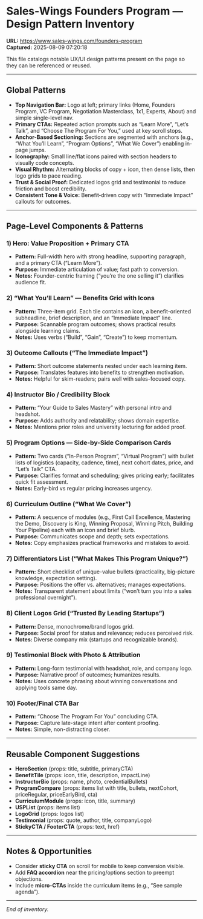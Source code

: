 # Sales-Wings Founders Program — Design Pattern Inventory

**URL:** https://www.sales-wings.com/founders-program  
**Captured:** 2025-08-09 07:20:18

This file catalogs notable UX/UI design patterns present on the page so they can be referenced or reused.

---

## Global Patterns
- **Top Navigation Bar:** Logo at left; primary links (Home, Founders Program, VC Program, Negotiation Masterclass, 1x1, Experts, About) and simple single-level nav.
- **Primary CTAs:** Repeated action prompts such as “Learn More”, “Let’s Talk”, and “Choose The Program For You,” used at key scroll stops.
- **Anchor-Based Sectioning:** Sections are segmented with anchors (e.g., “What You’ll Learn”, “Program Options”, “What We Cover”) enabling in-page jumps.
- **Iconography:** Small line/flat icons paired with section headers to visually code concepts.
- **Visual Rhythm:** Alternating blocks of copy + icon, then dense lists, then logo grids to pace reading.
- **Trust & Social Proof:** Dedicated logos grid and testimonial to reduce friction and boost credibility.
- **Consistent Tone & Voice:** Benefit‑driven copy with “Immediate Impact” callouts for outcomes.

---

## Page-Level Components & Patterns

### 1) Hero: Value Proposition + Primary CTA
- **Pattern:** Full-width hero with strong headline, supporting paragraph, and a primary CTA (“Learn More”).
- **Purpose:** Immediate articulation of value; fast path to conversion.
- **Notes:** Founder-centric framing (“you’re the one selling it”) clarifies audience fit.

### 2) “What You’ll Learn” — Benefits Grid with Icons
- **Pattern:** Three-item grid. Each tile contains an icon, a benefit-oriented subheadline, brief description, and an “Immediate Impact” line.
- **Purpose:** Scannable program outcomes; shows practical results alongside learning claims.
- **Notes:** Uses verbs (“Build”, “Gain”, “Create”) to keep momentum.

### 3) Outcome Callouts (“The Immediate Impact”)
- **Pattern:** Short outcome statements nested under each learning item.
- **Purpose:** Translates features into benefits to strengthen motivation.
- **Notes:** Helpful for skim-readers; pairs well with sales-focused copy.

### 4) Instructor Bio / Credibility Block
- **Pattern:** “Your Guide to Sales Mastery” with personal intro and headshot.
- **Purpose:** Adds authority and relatability; shows domain expertise.
- **Notes:** Mentions prior roles and university lecturing for added proof.

### 5) Program Options — Side-by-Side Comparison Cards
- **Pattern:** Two cards (“In-Person Program”, “Virtual Program”) with bullet lists of logistics (capacity, cadence, time), next cohort dates, price, and “Let’s Talk” CTA.
- **Purpose:** Clarifies format and scheduling; gives pricing early; facilitates quick fit assessment.
- **Notes:** Early-bird vs regular pricing increases urgency.

### 6) Curriculum Outline (“What We Cover”)
- **Pattern:** A sequence of modules (e.g., First Call Excellence, Mastering the Demo, Discovery is King, Winning Proposal, Winning Pitch, Building Your Pipeline) each with an icon and brief blurb.
- **Purpose:** Communicates scope and depth; sets expectations.
- **Notes:** Copy emphasizes practical frameworks and mistakes to avoid.

### 7) Differentiators List (“What Makes This Program Unique?”)
- **Pattern:** Short checklist of unique-value bullets (practicality, big-picture knowledge, expectation setting).
- **Purpose:** Positions the offer vs. alternatives; manages expectations.
- **Notes:** Transparent statement about limits (“won’t turn you into a sales professional overnight”).

### 8) Client Logos Grid (“Trusted By Leading Startups”)
- **Pattern:** Dense, monochrome/brand logos grid.
- **Purpose:** Social proof for status and relevance; reduces perceived risk.
- **Notes:** Diverse company mix (startups and recognizable brands).

### 9) Testimonial Block with Photo & Attribution
- **Pattern:** Long-form testimonial with headshot, role, and company logo.
- **Purpose:** Narrative proof of outcomes; humanizes results.
- **Notes:** Uses concrete phrasing about winning conversations and applying tools same day.

### 10) Footer/Final CTA Bar
- **Pattern:** “Choose The Program For You” concluding CTA.
- **Purpose:** Capture late-stage intent after content proofing.
- **Notes:** Simple, non-distracting closer.

---

## Reusable Component Suggestions

- **HeroSection** (props: title, subtitle, primaryCTA)
- **BenefitTile** (props: icon, title, description, impactLine)
- **InstructorBio** (props: name, photo, credentialBullets)
- **ProgramCompare** (props: items list with title, bullets, nextCohort, priceRegular, priceEarlyBird, cta)
- **CurriculumModule** (props: icon, title, summary)
- **USPList** (props: items list)
- **LogoGrid** (props: logos list)
- **Testimonial** (props: quote, author, title, companyLogo)
- **StickyCTA / FooterCTA** (props: text, href)

---

## Notes & Opportunities
- Consider **sticky CTA** on scroll for mobile to keep conversion visible.
- Add **FAQ accordion** near the pricing/options section to preempt objections.
- Include **micro-CTAs** inside the curriculum items (e.g., “See sample agenda”).

---

*End of inventory.*
